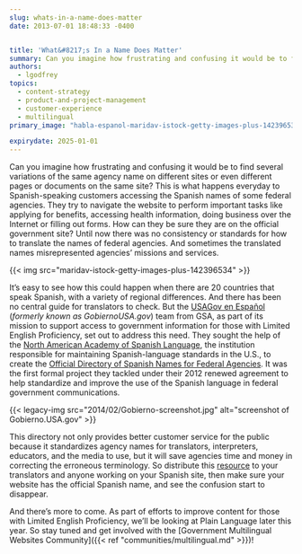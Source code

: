 ```yaml
---
slug: whats-in-a-name-does-matter
date: 2013-07-01 18:48:33 -0400


title: 'What&#8217;s In a Name Does Matter'
summary: Can you imagine how frustrating and confusing it would be to find several variations of the same agency name on different sites or even different pages or documents on the same site? This is what happens everyday to Spanish-speaking customers accessing the Spanish names of
authors:
  - lgodfrey
topics:
  - content-strategy
  - product-and-project-management
  - customer-experience
  - multilingual
primary_image: "habla-espanol-maridav-istock-getty-images-plus-142396534"

expirydate: 2025-01-01
---
```


Can you imagine how frustrating and confusing it would be to find several variations of the same agency name on different sites or even different pages or documents on the same site? This is what happens everyday to Spanish-speaking customers accessing the Spanish names of some federal agencies. They try to navigate the website to perform important tasks like applying for benefits, accessing health information, doing business over the Internet or filling out forms. How can they be sure they are on the official government site? Until now there was no consistency or standards for how to translate the names of federal agencies. And sometimes the translated names misrepresented agencies’ missions and services.

{{< img src="maridav-istock-getty-images-plus-142396534" >}}

It’s easy to see how this could happen when there are 20 countries that speak Spanish, with a variety of regional differences. And there has been no central guide for translators to check. But the [USAGov en Espa&#241;ol](https://www.usa.gov/espanol/) (_formerly known as GobiernoUSA.gov_) team from GSA, as part of its mission to support access to government information for those with Limited English Proficiency, set out to address this need. They sought the help of the <a href="http://www.anle.us/" target="_blank">North American Academy of Spanish Language</a>, the institution responsible for maintaining Spanish-language standards in the U.S., to create the <a href="http://www.usa.gov/gobiernousa/directorios/federal/index.shtml" target="_blank">Official Directory of Spanish Names for Federal Agencies</a>. It was the first formal project they tackled under their 2012 renewed agreement to help standardize and improve the use of the Spanish language in federal government communications.

{{< legacy-img src="2014/02/Gobierno-screenshot.jpg" alt="screenshot of Gobierno.USA.gov" >}}

This directory not only provides better customer service for the public because it standardizes agency names for translators, interpreters, educators, and the media to use, but it will save agencies time and money in correcting the erroneous terminology. So distribute this [resource](https://www.usa.gov/espanol/agencias-federales) to your translators and anyone working on your Spanish site, then make sure your website has the official Spanish name, and see the confusion start to disappear.

And there’s more to come. As part of efforts to improve content for those with Limited English Proficiency, we&#8217;ll be looking at Plain Language later this year. So stay tuned and get involved with the [Government Multilingual Websites Community]({{< ref "communities/multilingual.md" >}})!
